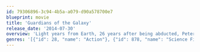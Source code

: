 ```yaml
---
id: 79306896-3c94-4b5a-a079-d90a578700e7
blueprint: movie
title: 'Guardians of the Galaxy'
release_date: '2014-07-30'
overview: 'Light years from Earth, 26 years after being abducted, Peter Quill finds himself the prime target of a manhunt after discovering an orb wanted by Ronan the Accuser.'
genres: '[{"id": 28, "name": "Action"}, {"id": 878, "name": "Science Fiction"}, {"id": 12, "name": "Adventure"}]'
---
```

